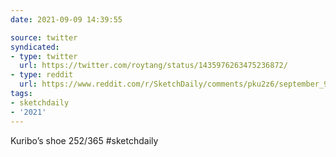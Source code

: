 ```yaml
---
date: 2021-09-09 14:39:55

source: twitter
syndicated:
- type: twitter
  url: https://twitter.com/roytang/status/1435976263475236872/
- type: reddit
  url: https://www.reddit.com/r/SketchDaily/comments/pku2z6/september_9th_fun_socks/hc6psmz/
tags:
- sketchdaily
- '2021'
---
```


Kuribo’s shoe 252/365 #sketchdaily 
